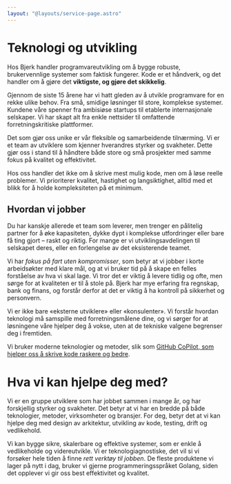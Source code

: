 ```yaml
---
layout: "@layouts/service-page.astro"
---
```


# Teknologi og utvikling

Hos Bjerk handler programvareutvikling om å bygge robuste, brukervennlige systemer
som faktisk fungerer. Kode er et håndverk, og det handler om å gjøre det
**viktigste, og gjøre det skikkelig**.

Gjennom de siste 15 årene har vi hatt gleden av å utvikle programvare for en
rekke ulike behov. Fra små, smidige løsninger til store, komplekse systemer.
Kundene våre spenner fra ambisiøse startups til etablerte internasjonale
selskaper. Vi har skapt alt fra enkle nettsider til omfattende
forretningskritiske plattformer.

Det som gjør oss unike er vår fleksible og samarbeidende tilnærming. Vi er
et team av utviklere som kjenner hverandres styrker og svakheter. Dette gjør
oss i stand til å håndtere både store og små prosjekter med samme fokus på
kvalitet og effektivitet.

Hos oss handler det ikke om å skrive mest mulig kode, men om å løse reelle
problemer. Vi prioriterer kvalitet, hastighet og langsiktighet, alltid med et
blikk for å holde kompleksiteten på et minimum.

## Hvordan vi jobber

Du har kanskje allerede et team som leverer, men trenger en pålitelig partner
for å øke kapasiteten, dykke dypt i komplekse utfordringer eller
bare få ting gjort – raskt og riktig. For mange er vi utviklingsavdelingen
til selskapet deres, eller en forlengelse av det eksisterende teamet.

Vi har _fokus på fart uten kompromisser_, som betyr at vi jobber i korte arbeidsøkter
med klare mål, og at vi bruker tid på å skape en felles forståelse av hva vi skal
lage. Vi tror det er viktig å levere tidlig og ofte, men sørge for at kvaliteten
er til å stole på. Bjerk har mye erfaring fra regnskap, bank og finans, og forstår
derfor at det er viktig å ha kontroll på sikkerhet og personvern.

Vi er ikke bare «eksterne utviklere» eller «konsulenter». Vi forstår hvordan
teknologi må samspille med forretningsmålene dine, og vi sørger for at
løsningene våre hjelper deg å vokse, uten at de tekniske valgene begrenser
deg i fremtiden.

Vi bruker moderne teknologier og metoder, slik som [GitHub CoPilot, som hjelper oss
å skrive kode raskere og bedre](https://www.kode24.no/artikkel/ett-ar-med-copilot-vi-har-blitt-bedre-utviklere/79580398).

# Hva vi kan hjelpe deg med?

Vi er en gruppe utviklere som har jobbet sammen i mange år, og har forskjellig
styrker og svakheter. Det betyr at vi har en bredde på både teknologier, metoder,
virksomheter og bransjer. For deg, betyr det at vi kan hjelpe deg med design av
arkitektur, utvikling av kode, testing, drift og vedlikehold.

Vi kan bygge sikre, skalerbare og effektive systemer, som er enkle å vedlikeholde
og videreutvikle. Vi er teknologiagnostiske, det vil si vi forsøker hele tiden å
finne _rett verktøy til jobben_. De fleste produktene vi lager på nytt i dag,
bruker vi gjerne programmeringsspråket Golang, siden det opplever vi gir oss
best effektivitet og kvalitet.
